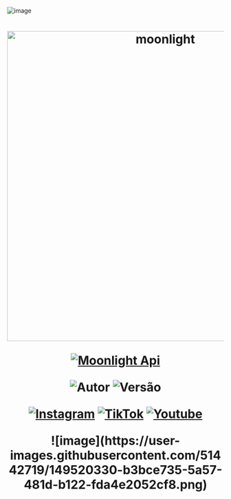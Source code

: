 ![image](https://user-images.githubusercontent.com/51442719/149520330-b3bce735-5a57-481d-b122-fda4e2052cf8.png)
<h1 align="center">
<p>
<img src= "https://files.catbox.moe/qs6ahh.png" alt="moonlight" width="720">
</p>

<p align="center">
<a href="#"><img title="Moonlight Api" src="https://img.shields.io/badge/Moonlight Api-purple?&style=for-the-badge"></a>
</p>

<p align="center">
<img title="Autor" src="https://img.shields.io/badge/Criadora-Moonlight-Devs-green.svg?style=for-the-badge&logo=github"></a>
<img title="Versão" src="https://img.shields.io/badge/Versão-2.8.9-green.svg?style=for-the-badge&logo=github"></a>
</p>

<div align="center">

[![Instagram](https://img.shields.io/badge/Instagram-FF8C00?style=for-the-badge&logo=instagram&logoColor=white)](https://www.instagram.com/moonlight_juliana)
[![TikTok](https://img.shields.io/badge/Tiktok-FF8C00?style=for-the-badge&logo=tiktok&logoColor=white)](https://tiktok.com/@moonlight.devs)
[![Youtube](https://img.shields.io/badge/YouTube-FF0030?style=for-the-badge&logo=youtube&logoColor=white)](https://m.youtube.com/@Moonlight_Devs)
</div>
![image](https://user-images.githubusercontent.com/51442719/149520330-b3bce735-5a57-481d-b122-fda4e2052cf8.png)